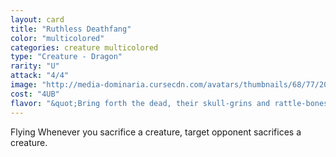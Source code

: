 ```yaml
---
layout: card
title: "Ruthless Deathfang"
color: "multicolored"
categories: creature multicolored
type: "Creature - Dragon"
rarity: "U"
attack: "4/4"
image: "http://media-dominaria.cursecdn.com/avatars/thumbnails/68/77/200/283/635612646459709431.png"
cost: "4UB"
flavor: "&quot;Bring forth the dead, their skull-grins and rattle-bones.  We will feast upon their wailing ghosts.&quot;"
---
```


Flying
Whenever you sacrifice a creature, target opponent sacrifices a creature.
